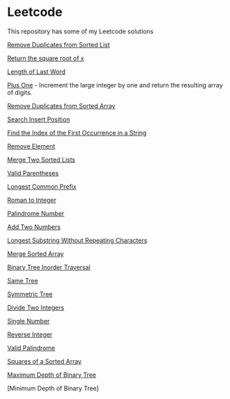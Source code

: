 # Leetcode
This repository has some of my Leetcode solutions

[Remove Duplicates from Sorted List](https://github.com/AdityaManojMenon/Leetcode/tree/main/0083-remove-duplicates-from-sorted-list)

[Return the square root of x](https://github.com/AdityaManojMenon/Leetcode/tree/main/0069-sqrtx)

[Length of Last Word](https://github.com/AdityaManojMenon/Leetcode/tree/main/0058-length-of-last-word)

[Plus One](https://github.com/AdityaManojMenon/Leetcode/tree/main/0066-plus-one) - Increment the large integer by one and return the resulting array of digits.

[Remove Duplicates from Sorted Array](https://github.com/AdityaManojMenon/Leetcode/tree/main/0026-remove-duplicates-from-sorted-array)

[Search Insert Position](https://github.com/AdityaManojMenon/Leetcode/tree/main/0035-search-insert-position)


[Find the Index of the First Occurrence in a String](https://github.com/AdityaManojMenon/Leetcode/tree/main/0028-find-the-index-of-the-first-occurrence-in-a-string)

[Remove Element](https://github.com/AdityaManojMenon/Leetcode/tree/main/0027-remove-element)

[Merge Two Sorted Lists](https://github.com/AdityaManojMenon/Leetcode/tree/main/0021-merge-two-sorted-lists)

[Valid Parentheses](https://github.com/AdityaManojMenon/Leetcode/tree/main/0020-valid-parentheses)

[Longest Common Prefix](https://github.com/AdityaManojMenon/Leetcode/tree/main/0014-longest-common-prefix)

[Roman to Integer](https://github.com/AdityaManojMenon/Leetcode/tree/main/0013-roman-to-integer)

[Palindrome Number](https://github.com/AdityaManojMenon/Leetcode/tree/main/0009-palindrome-number)

[Add Two Numbers](https://github.com/AdityaManojMenon/Leetcode/tree/main/0002-add-two-numbers)

[Longest Substring Without Repeating Characters](https://github.com/AdityaManojMenon/Leetcode/tree/main/0003-longest-substring-without-repeating-characters)

[Merge Sorted Array](https://github.com/AdityaManojMenon/Leetcode/tree/main/0088-merge-sorted-array)

[Binary Tree Inorder Traversal](https://github.com/AdityaManojMenon/Leetcode/tree/main/0094-binary-tree-inorder-traversal)

[Same Tree](https://github.com/AdityaManojMenon/Leetcode/tree/main/0100-same-tree)

[Symmetric Tree](https://github.com/AdityaManojMenon/Leetcode/tree/main/0101-symmetric-tree)

[Divide Two Integers](https://github.com/AdityaManojMenon/Leetcode/tree/main/0029-divide-two-integers)

[Single Number](https://github.com/AdityaManojMenon/Leetcode/tree/main/0136-single-number)

[Reverse Integer](https://github.com/AdityaManojMenon/Leetcode/tree/main/0007-reverse-integer)

[Valid Palindrome](https://github.com/AdityaManojMenon/Leetcode/tree/main/0125-valid-palindrome)

[Squares of a Sorted Array](https://github.com/AdityaManojMenon/Leetcode/tree/main/0977-squares-of-a-sorted-array)

[Maximum Depth of Binary Tree](https://github.com/AdityaManojMenon/Leetcode/tree/main/0104-maximum-depth-of-binary-tree)

[Minimum Depth of Binary Tree]

